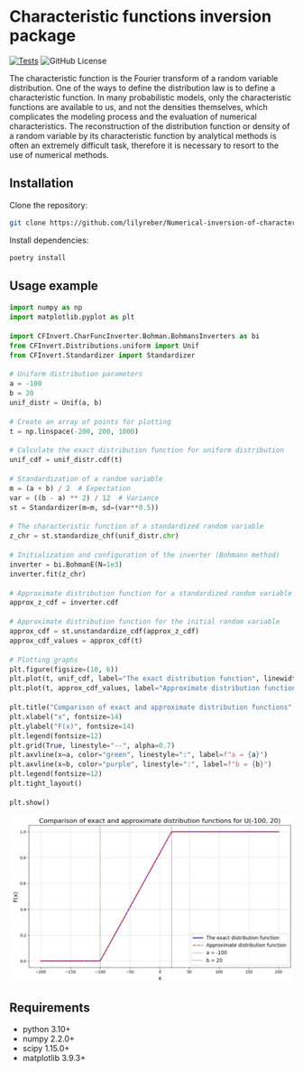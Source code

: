 # Characteristic functions inversion package
[![Tests](https://github.com/lilyreber/Numerical-inversion-of-characteristic-functions/actions/workflows/python-package.yml/badge.svg)](https://github.com/lilyreber/Numerical-inversion-of-characteristic-functions/actions/workflows/python-package.yml)
![GitHub License](https://img.shields.io/github/license/lilyreber/Numerical-inversion-of-characteristic-functions)


The characteristic function is the Fourier transform of a random variable distribution. One of the ways to define the distribution law is to define a characteristic function. In many probabilistic models, only the characteristic functions are available to us, and not the densities themselves, which complicates the modeling process and the evaluation of numerical characteristics. The reconstruction of the distribution function or density of a random variable by its characteristic function by analytical methods is often an extremely difficult task, therefore it is necessary to resort to the use of numerical methods.



## Installation

Clone the repository:

```bash
git clone https://github.com/lilyreber/Numerical-inversion-of-characteristic-functions.git
```

Install dependencies:

```bash
poetry install
```

## Usage example
```python
import numpy as np
import matplotlib.pyplot as plt

import CFInvert.CharFuncInverter.Bohman.BohmansInverters as bi
from CFInvert.Distributions.uniform import Unif 
from CFInvert.Standardizer import Standardizer

# Uniform distribution parameters
a = -100
b = 20
unif_distr = Unif(a, b)

# Create an array of points for plotting
t = np.linspace(-200, 200, 1000)

# Calculate the exact distribution function for uniform distribution 
unif_cdf = unif_distr.cdf(t)

# Standardization of a random variable
m = (a + b) / 2  # Expectation
var = ((b - a) ** 2) / 12  # Variance
st = Standardizer(m=m, sd=(var**0.5))

# The characteristic function of a standardized random variable
z_chr = st.standardize_chf(unif_distr.chr)

# Initialization and configuration of the inverter (Bohmann method)
inverter = bi.BohmanE(N=1e3)
inverter.fit(z_chr)

# Approximate distribution function for a standardized random variable
approx_z_cdf = inverter.cdf

# Approximate distribution function for the initial random variable
approx_cdf = st.unstandardize_cdf(approx_z_cdf)
approx_cdf_values = approx_cdf(t)

# Plotting graphs
plt.figure(figsize=(10, 6))
plt.plot(t, unif_cdf, label="The exact distribution function", linewidth=2, color="blue")
plt.plot(t, approx_cdf_values, label="Approximate distribution function", linestyle="--", linewidth=2, color="red")

plt.title("Comparison of exact and approximate distribution functions", fontsize=16)
plt.xlabel("x", fontsize=14)
plt.ylabel("F(x)", fontsize=14)
plt.legend(fontsize=12)
plt.grid(True, linestyle="--", alpha=0.7)
plt.axvline(x=a, color="green", linestyle=":", label=f"a = {a}")
plt.axvline(x=b, color="purple", linestyle=":", label=f"b = {b}")
plt.legend(fontsize=12)
plt.tight_layout()

plt.show()
```
![example](examples/plots/uniform.png)

## Requirements

- python 3.10+
- numpy 2.2.0+
- scipy 1.15.0+
- matplotlib 3.9.3+
